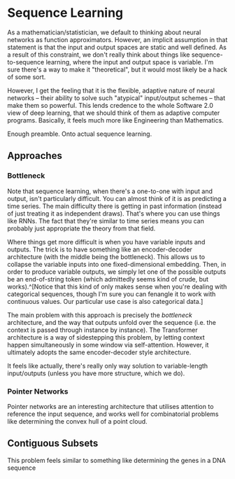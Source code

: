 # Sequence Learning

As a mathematician/statistician, we default to thinking about neural networks as function approximators. However, an implicit assumption in that statement is that the input and output spaces are static and well defined. As a result of this constraint, we don't really think about things like sequence-to-sequence learning, where the input and output space is variable. I'm sure there's a way to make it "theoretical", but it would most likely be a hack of some sort.

However, I get the feeling that it is the flexible, adaptive nature of neural networks – their ability to solve such "atypical" input/output schemes – that make them so powerful. This lends credence to the whole Software 2.0 view of deep learning, that we should think of them as adaptive computer programs. Basically, it feels much more like Engineering than Mathematics.

Enough preamble. Onto actual sequence learning.

## Approaches

### Bottleneck

Note that sequence learning, when there's a one-to-one with input and output, isn't particularly difficult. You can almost think of it is as predicting a time series. The main difficulty there is getting in past information (instead of just treating it as independent draws). That's where you can use things like RNNs. The fact that they're similar to time series means you can probably just appropriate the theory from that field.

Where things get more difficult is when you have variable inputs and outputs. The trick is to have something like an encoder-decoder architecture (with the middle being the bottleneck). This allows us to collapse the variable inputs into one fixed-dimensional embedding. Then, in order to produce variable outputs, we simply let one of the possible outputs be an end-of-string token (which admittedly seems kind of crude, but works).^[Notice that this kind of only makes sense when you're dealing with categorical sequences, though I'm sure you can fenangle it to work with continuous values. Our particular use case is also categorical data.]

The main problem with this approach is precisely the *bottleneck* architecture, and the way that outputs unfold over the sequence (i.e. the context is passed through instance by instance). The Transformer architecture is a way of sidestepping this problem, by letting context happen simultaneously in some window via self-attention. However, it ultimately adopts the same encoder-decoder style architecture.

It feels like actually, there's really only way solution to variable-length input/outputs (unless you have more structure, which we do).

### Pointer Networks

Pointer networks are an interesting architecture that utilises attention to reference the input sequence, and works well for combinatorial problems like determining the convex hull of a point cloud.

## Contiguous Subsets

This problem feels similar to something like determining the genes in a DNA sequence